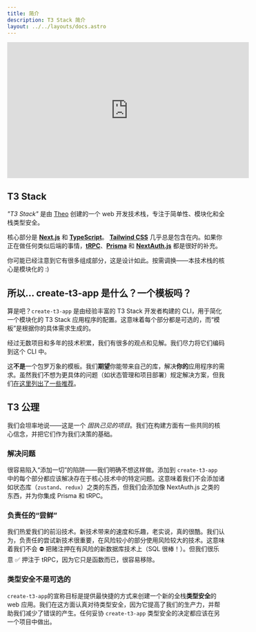 ```yaml
---
title: 简介
description: T3 Stack 简介
layout: ../../layouts/docs.astro
---
```


<div class="embed">
<iframe width="560" height="315" src="https://www.youtube.com/embed/PbjHxIuHduU" title="The best stack for your next project" frameborder="0" allow="accelerometer; autoplay; clipboard-write; encrypted-media; gyroscope; picture-in-picture" allowfullscreen></iframe>
</div>

## T3 Stack

_"T3 Stack"_ 是由 [Theo](https://twitter.com/t3dotgg) 创建的一个 web 开发技术栈，专注于简单性、模块化和全栈类型安全。

核心部分是 [**Next.js**](https://nextjs.org/) 和 [**TypeScript**](https://typescriptlang.org/)。 [**Tailwind CSS**](https://tailwindcss.com/) 几乎总是包含在内。如果你正在做任何类似后端的事情，[**tRPC**](https://trpc.io/)、[**Prisma**](https://prisma.io/) 和 [**NextAuth.js**](https://next-auth.js.org/) 都是很好的补充。

你可能已经注意到它有很多组成部分，这是设计如此。按需调换——本技术栈的核心是模块化的 :)

## 所以... create-t3-app 是什么？一个模板吗？

算是吧？`create-t3-app` 是由经验丰富的 T3 Stack 开发者构建的 CLI，用于简化一个模块化的 T3 Stack 应用程序的配置。这意味着每个部分都是可选的，而“模板”是根据你的具体需求生成的。

经过无数项目和多年的技术积累，我们有很多的观点和见解。我们尽力将它们编码到这个 CLI 中。

这**不是**一个包罗万象的模板。我们**期望**你能带来自己的库，解决**你的**应用程序的需求。虽然我们不想为更具体的问题（如状态管理和项目部署）规定解决方案，但我们[在这里列出了一些推荐](/zh-cn/other-recs)。

## T3 公理

我们会坦率地说——这是一个 _固执己见的项目_。我们在构建方面有一些共同的核心信念，并把它们作为我们决策的基础。

### 解决问题

很容易陷入“添加一切”的陷阱——我们明确不想这样做。添加到 `create-t3-app` 中的每个部分都应该解决存在于核心技术中的特定问题。这意味着我们不会添加诸如状态库（`zustand`、`redux`）之类的东西，但我们会添加像 NextAuth.js 之类的东西，并为你集成 Prisma 和 tRPC。

### 负责任的“尝鲜”

我们热爱我们的前沿技术。新技术带来的速度和乐趣，老实说，真的很酷。我们认为，负责任的尝试新技术很重要，在风险较小的部分使用风险较大的技术。这意味着我们不会 ⛔️ 把赌注押在有风险的新数据库技术上（SQL 很棒！）。但我们很乐意 ✅ 押注于 tRPC，因为它只是函数而已，很容易移除。

### 类型安全不是可选的

`create-t3-app`的宣称目标是提供最快捷的方式来创建一个新的全栈**类型安全**的 web 应用。我们在这方面认真对待类型安全，因为它提高了我们的生产力，并帮助我们减少了错误的产生。任何妥协 `create-t3-app` 类型安全的决定都应该在另一个项目中做出。
